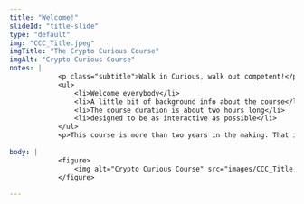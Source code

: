 ```yaml
--- 
title: "Welcome!"
slideId: "title-slide"
type: "default"
img: "CCC_Title.jpeg"
imgTitle: "The Crypto Curious Course"
imgAlt: "Crypto Curious Course"
notes: | 
            <p class="subtitle">Walk in Curious, walk out competent!</p>
            <ul>
                <li>Welcome everybody</li>
                <li>A little bit of background info about the course</li>
                <li>The course duration is about two hours long</li>
                <li>designed to be as interactive as possible</li>
            </ul>
            <p>This course is more than two years in the making. That is to say, the earliest information gathered to make this course was sourced over two years ago, so it&apos;s really exciting to finally share it with you all.</p>
        
body: | 
            <figure>
                <img alt="Crypto Curious Course" src="images/CCC_Title.jpeg" title="The Crypto Curious Course">
            </figure>
        
---
```

